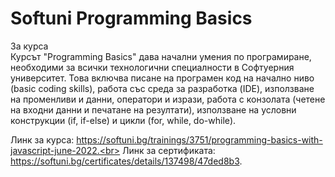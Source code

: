 # Softuni Programming Basics
<p>За курса<br>
Курсът "Programming Basics" дава начални умения по програмиране, необходими за всички технологични специалности в Софтуерния университет. Това включва писане на програмен код на начално ниво (basic coding skills), работа със среда за разработка (IDE), използване на променливи и данни, оператори и изрази, работа с конзолата (четене на входни данни и печатане на резултати), използване на условни конструкции (if, if-else) и цикли (for, while, do-while).

Линк за курса: https://softuni.bg/trainings/3751/programming-basics-with-javascript-june-2022.<br>
Линк за сертификата: https://softuni.bg/certificates/details/137498/47ded8b3.
</p>
